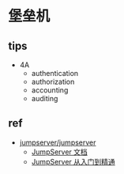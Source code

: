 
# 堡垒机

## tips

+ 4A
    + authentication
    + authorization
    + accounting
    + auditing

## ref
+ [jumpserver/jumpserver](https://github.com/jumpserver/jumpserver)
    + [JumpServer 文档](https://docs.jumpserver.org/zh/master/)
    + [JumpServer 从入门到精通](https://www.bilibili.com/video/BV19D4y1S7s4)